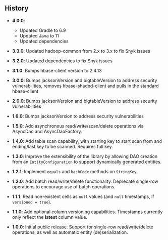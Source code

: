 History
-------

* **4.0.0**:
  - Updated Gradle to 6.9 
  - Updated Java to 11
  - Updated dependencies

* **3.3.0**: Updated hadoop-common from 2.x to 3.x to fix Snyk issues

* **3.2.0**: Updated dependencies to fix Snyk issues

* **3.1.0**: Bumps hbase-client version to 2.4.13

* **3.0.0**: Bumps jacksonVersion and bigtableVersion to address security vulnerabilities, removes hbase-shaded-client and pulls in the standard hbase-client

* **2.0.0**: Bumps jacksonVersion and bigtableVersion to address security vulnerabilities

* **1.6.0**: Bumps jacksonVersion to address security vulnerabilities

* **1.5.0**: Add asynchronous read/write/scan/delete operations via AsyncDao and AsyncDaoFactory.

* **1.4.0**: Add table scan capability, with starting key to start scan from and ending/last key to be scanned. Requires full key.

* **1.3.0**: Improve the extensibility of the library by allowing DAO creation from an `EntityConfiguration` to support dynamically generated entities.

* **1.2.1**: Implement `equals` and `hashCode` methods on `StringKey`.

* **1.2.0**: Add batch read/write/delete functionality. Deprecate single-row operations to encourage use of batch operations.

* **1.1.1**: Read non-existent cells as `null` values (and `null` timestamps, if `versioned = true`).

* **1.1.0**: Add optional column versioning capabilities. Timestamps currently only reflect the **latest** column value.

* **1.0.0**: Initial public release. Support for single-row read/write/delete operations, as well as automatic entity (de)serialization.
